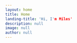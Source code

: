 ```yaml
---
layout: home
title: Home
landing-title: 'Hi, I'm Miles'
description: null
image: null
author: null
---
```

